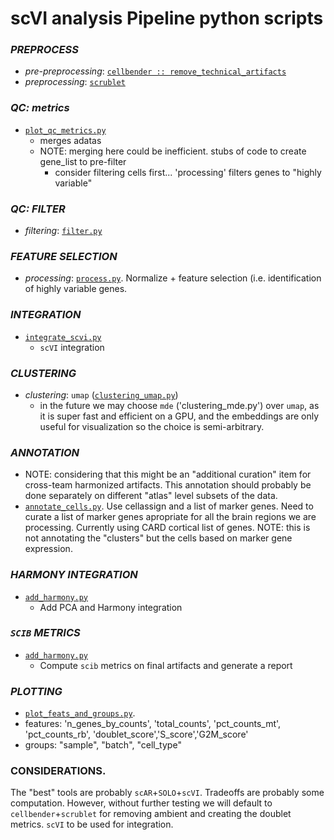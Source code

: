 # scVI analysis Pipeline python scripts


### _PREPROCESS_
- _pre-preprocessing_: [`cellbender :: remove_technical_artifacts`](../../../workflows/preprocess/preprocess.wdl#L327-L350)
- _preprocessing_: [`scrublet`](./main/preprocess.py)


### _QC: metrics_
- [`plot_qc_metrics.py`](./main/plot_qc_metrics.py)
    - merges adatas
    - NOTE:  merging here could be inefficient.  stubs of code to create gene_list to pre-filter 
        - consider filtering cells first... 'processing' filters genes to "highly variable"


### _QC: FILTER_ 
- _filtering_: [`filter.py`](./main/filter.py)


### _FEATURE SELECTION_ 
- _processing_: [`process.py`](./main/process.py).  Normalize + feature selection (i.e. identification of highly variable genes.


### _INTEGRATION_
- [`integrate_scvi.py`](./main/integrate_scvi.py)
    - `scVI` integration


### _CLUSTERING_
- _clustering_: `umap` ([`clustering_umap.py`](./main/clustering_umap.py))
    - in the future we may choose `mde` ('clustering_mde.py') over `umap`, as it is super fast and efficient on a GPU, and the embeddings are only useful for visualization so the choice is semi-arbitrary.


### _ANNOTATION_
- NOTE:  considering that this might be an "additional curation" item for cross-team harmonized artifacts.  This annotation should probably be done separately on different "atlas" level subsets of the data.
- [`annotate_cells.py`](./main/annotate_cells.py).  Use cellassign and a list of marker genes.  Need to curate a list of marker genes apropriate for all the brain regions we are processing.  Currently using CARD cortical list of genes.  NOTE: this is not annotating the "clusters" but the cells based on marker gene expression.


### _HARMONY INTEGRATION_
- [`add_harmony.py`](./main/add_harmony.py)
    - Add PCA and Harmony integration


### _`SCIB` METRICS_
- [`add_harmony.py`](./main/add_harmony.py)
    - Compute `scib` metrics on final artifacts and generate a report


### _PLOTTING_
- [`plot_feats_and_groups.py`](./main/plot_feats_and_groups.py).  
- features: 'n_genes_by_counts', 'total_counts', 'pct_counts_mt', 'pct_counts_rb', 'doublet_score','S_score','G2M_score'
- groups: "sample", "batch", "cell_type"


### CONSIDERATIONS.
The "best" tools are probably `scAR`+`SOLO`+`scVI`.  Tradeoffs are probably some computation.  However, without further testing we will default to `cellbender`+`scrublet` for removing ambient and creating the doublet metrics. `scVI` to be used for integration.


